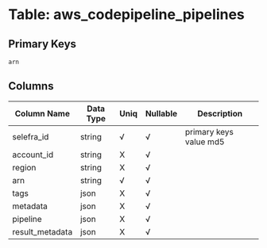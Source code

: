 # Table: aws_codepipeline_pipelines

## Primary Keys 

```
arn
```


## Columns 

|  Column Name   |  Data Type  | Uniq | Nullable | Description | 
|  ----  | ----  | ----  | ----  | ---- | 
| selefra_id | string | √ | √ | primary keys value md5 | 
| account_id | string | X | √ |  | 
| region | string | X | √ |  | 
| arn | string | √ | √ |  | 
| tags | json | X | √ |  | 
| metadata | json | X | √ |  | 
| pipeline | json | X | √ |  | 
| result_metadata | json | X | √ |  | 


